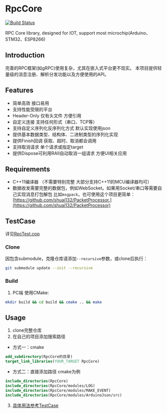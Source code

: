 # RpcCore

[![Build Status](https://github.com/shuai132/RpcCore/workflows/build/badge.svg)](https://github.com/shuai132/RpcCore/actions?workflow=build)

RPC Core library, designed for IOT, support most microchip(Arduino、STM32、ESP8266)

## Introduction
完善的RPC框架(如gRPC)使用复杂，尤其在嵌入式平台更不现实。
本项目提供轻量级的消息注册、解析分发功能以及方便使用的API。

## Features
* 简单高效 接口易用
* 支持性能受限的平台
* Header-Only 仅有头文件 方便引用
* 自定义连接 支持任何形式（串口、TCP等）
* 支持自定义序列化反序列化方式 默认实现使用json
* 提供基本数据类型、结构体、二进制类型的序列化实现
* 提供Finish回调 获取、超时、取消都会调用
* 支持取消请求 单个请求或指定target
* 提供Dispose可利用RAII自动取消一组请求 方便UI相关应用

## Requirements
* C++11编译器 （不需要特别完整 大部分支持C++11的MCU编译器均可）
* 数据收发需要完整的数据包，例如WebSocket。如果用Socket/串口等需要自己实现消息打包解包
比如`msgpack`，也可使用这个项目更简单：[https://github.com/shuai132/PacketProcessor.](https://github.com/shuai132/PacketProcessor)

## TestCase
详见[RpcTest.cpp](test/RpcTest.cpp)

### Clone
因包含submodule，克隆仓库请添加`--recursive`参数，或clone后执行：
```bash
git submodule update --init --recursive
```

### Build
1. PC端
使用CMake:
```bash
mkdir build && cd build && cmake .. && make
```

## Usage
1. clone完整仓库
2. 在自己的项目添加搜索路径
* 方式一：cmake
```cmake
add_subdirectory(RpcCore的目录)
target_link_libraries(YOUR_TARGET RpcCore)
```
* 方式二：直接添加路径 cmake为例
```cmake
include_directories(RpcCore)
include_directories(RpcCore/modules/LOG)
include_directories(RpcCore/modules/MAKE_EVENT)
include_directories(RpcCore/modules/ArduinoJson/src)
```
3. [具体用法参考TestCase](#TestCase)
